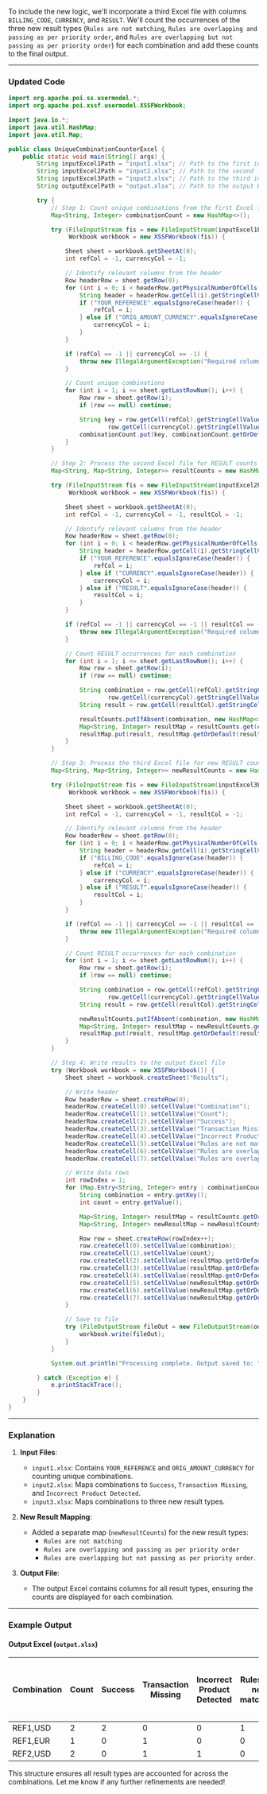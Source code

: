 To include the new logic, we'll incorporate a third Excel file with columns `BILLING_CODE`, `CURRENCY`, and `RESULT`. We'll count the occurrences of the three new result types (`Rules are not matching`, `Rules are overlapping and passing as per priority order`, and `Rules are overlapping but not passing as per priority order`) for each combination and add these counts to the final output.

---

### Updated Code

```java
import org.apache.poi.ss.usermodel.*;
import org.apache.poi.xssf.usermodel.XSSFWorkbook;

import java.io.*;
import java.util.HashMap;
import java.util.Map;

public class UniqueCombinationCounterExcel {
    public static void main(String[] args) {
        String inputExcel1Path = "input1.xlsx"; // Path to the first input Excel
        String inputExcel2Path = "input2.xlsx"; // Path to the second input Excel
        String inputExcel3Path = "input3.xlsx"; // Path to the third input Excel
        String outputExcelPath = "output.xlsx"; // Path to the output Excel

        try {
            // Step 1: Count unique combinations from the first Excel file
            Map<String, Integer> combinationCount = new HashMap<>();

            try (FileInputStream fis = new FileInputStream(inputExcel1Path);
                 Workbook workbook = new XSSFWorkbook(fis)) {

                Sheet sheet = workbook.getSheetAt(0);
                int refCol = -1, currencyCol = -1;

                // Identify relevant columns from the header
                Row headerRow = sheet.getRow(0);
                for (int i = 0; i < headerRow.getPhysicalNumberOfCells(); i++) {
                    String header = headerRow.getCell(i).getStringCellValue();
                    if ("YOUR_REFERENCE".equalsIgnoreCase(header)) {
                        refCol = i;
                    } else if ("ORIG_AMOUNT_CURRENCY".equalsIgnoreCase(header)) {
                        currencyCol = i;
                    }
                }

                if (refCol == -1 || currencyCol == -1) {
                    throw new IllegalArgumentException("Required columns not found in the first Excel.");
                }

                // Count unique combinations
                for (int i = 1; i <= sheet.getLastRowNum(); i++) {
                    Row row = sheet.getRow(i);
                    if (row == null) continue;

                    String key = row.getCell(refCol).getStringCellValue() + "," +
                            row.getCell(currencyCol).getStringCellValue();
                    combinationCount.put(key, combinationCount.getOrDefault(key, 0) + 1);
                }
            }

            // Step 2: Process the second Excel file for RESULT counts
            Map<String, Map<String, Integer>> resultCounts = new HashMap<>();

            try (FileInputStream fis = new FileInputStream(inputExcel2Path);
                 Workbook workbook = new XSSFWorkbook(fis)) {

                Sheet sheet = workbook.getSheetAt(0);
                int refCol = -1, currencyCol = -1, resultCol = -1;

                // Identify relevant columns from the header
                Row headerRow = sheet.getRow(0);
                for (int i = 0; i < headerRow.getPhysicalNumberOfCells(); i++) {
                    String header = headerRow.getCell(i).getStringCellValue();
                    if ("YOUR_REFERENCE".equalsIgnoreCase(header)) {
                        refCol = i;
                    } else if ("CURRENCY".equalsIgnoreCase(header)) {
                        currencyCol = i;
                    } else if ("RESULT".equalsIgnoreCase(header)) {
                        resultCol = i;
                    }
                }

                if (refCol == -1 || currencyCol == -1 || resultCol == -1) {
                    throw new IllegalArgumentException("Required columns not found in the second Excel.");
                }

                // Count RESULT occurrences for each combination
                for (int i = 1; i <= sheet.getLastRowNum(); i++) {
                    Row row = sheet.getRow(i);
                    if (row == null) continue;

                    String combination = row.getCell(refCol).getStringCellValue() + "," +
                            row.getCell(currencyCol).getStringCellValue();
                    String result = row.getCell(resultCol).getStringCellValue();

                    resultCounts.putIfAbsent(combination, new HashMap<>());
                    Map<String, Integer> resultMap = resultCounts.get(combination);
                    resultMap.put(result, resultMap.getOrDefault(result, 0) + 1);
                }
            }

            // Step 3: Process the third Excel file for new RESULT counts
            Map<String, Map<String, Integer>> newResultCounts = new HashMap<>();

            try (FileInputStream fis = new FileInputStream(inputExcel3Path);
                 Workbook workbook = new XSSFWorkbook(fis)) {

                Sheet sheet = workbook.getSheetAt(0);
                int refCol = -1, currencyCol = -1, resultCol = -1;

                // Identify relevant columns from the header
                Row headerRow = sheet.getRow(0);
                for (int i = 0; i < headerRow.getPhysicalNumberOfCells(); i++) {
                    String header = headerRow.getCell(i).getStringCellValue();
                    if ("BILLING_CODE".equalsIgnoreCase(header)) {
                        refCol = i;
                    } else if ("CURRENCY".equalsIgnoreCase(header)) {
                        currencyCol = i;
                    } else if ("RESULT".equalsIgnoreCase(header)) {
                        resultCol = i;
                    }
                }

                if (refCol == -1 || currencyCol == -1 || resultCol == -1) {
                    throw new IllegalArgumentException("Required columns not found in the third Excel.");
                }

                // Count RESULT occurrences for each combination
                for (int i = 1; i <= sheet.getLastRowNum(); i++) {
                    Row row = sheet.getRow(i);
                    if (row == null) continue;

                    String combination = row.getCell(refCol).getStringCellValue() + "," +
                            row.getCell(currencyCol).getStringCellValue();
                    String result = row.getCell(resultCol).getStringCellValue();

                    newResultCounts.putIfAbsent(combination, new HashMap<>());
                    Map<String, Integer> resultMap = newResultCounts.get(combination);
                    resultMap.put(result, resultMap.getOrDefault(result, 0) + 1);
                }
            }

            // Step 4: Write results to the output Excel file
            try (Workbook workbook = new XSSFWorkbook()) {
                Sheet sheet = workbook.createSheet("Results");

                // Write header
                Row headerRow = sheet.createRow(0);
                headerRow.createCell(0).setCellValue("Combination");
                headerRow.createCell(1).setCellValue("Count");
                headerRow.createCell(2).setCellValue("Success");
                headerRow.createCell(3).setCellValue("Transaction Missing");
                headerRow.createCell(4).setCellValue("Incorrect Product Detected");
                headerRow.createCell(5).setCellValue("Rules are not matching");
                headerRow.createCell(6).setCellValue("Rules are overlapping and passing as per priority order");
                headerRow.createCell(7).setCellValue("Rules are overlapping but not passing as per priority order");

                // Write data rows
                int rowIndex = 1;
                for (Map.Entry<String, Integer> entry : combinationCount.entrySet()) {
                    String combination = entry.getKey();
                    int count = entry.getValue();

                    Map<String, Integer> resultMap = resultCounts.getOrDefault(combination, new HashMap<>());
                    Map<String, Integer> newResultMap = newResultCounts.getOrDefault(combination, new HashMap<>());

                    Row row = sheet.createRow(rowIndex++);
                    row.createCell(0).setCellValue(combination);
                    row.createCell(1).setCellValue(count);
                    row.createCell(2).setCellValue(resultMap.getOrDefault("Success", 0));
                    row.createCell(3).setCellValue(resultMap.getOrDefault("Transaction Missing", 0));
                    row.createCell(4).setCellValue(resultMap.getOrDefault("Incorrect Product Detected", 0));
                    row.createCell(5).setCellValue(newResultMap.getOrDefault("Rules are not matching", 0));
                    row.createCell(6).setCellValue(newResultMap.getOrDefault("Rules are overlapping and passing as per priority order", 0));
                    row.createCell(7).setCellValue(newResultMap.getOrDefault("Rules are overlapping but not passing as per priority order", 0));
                }

                // Save to file
                try (FileOutputStream fileOut = new FileOutputStream(outputExcelPath)) {
                    workbook.write(fileOut);
                }
            }

            System.out.println("Processing complete. Output saved to: " + outputExcelPath);

        } catch (Exception e) {
            e.printStackTrace();
        }
    }
}
```

---

### Explanation

1. **Input Files**:
   - `input1.xlsx`: Contains `YOUR_REFERENCE` and `ORIG_AMOUNT_CURRENCY` for counting unique combinations.
   - `input2.xlsx`: Maps combinations to `Success`, `Transaction Missing`, and `Incorrect Product Detected`.
   - `input3.xlsx`: Maps combinations to three new result types.

2. **New Result Mapping**:
   - Added a separate map (`newResultCounts`) for the new result types:  
     - `Rules are not matching`
     - `Rules are overlapping and passing as per priority order`
     - `Rules are overlapping but not passing as per priority order`.

3. **Output File**:
   - The output Excel contains columns for all result types, ensuring the counts are displayed for each combination.

---

### Example Output

#### Output Excel (`output.xlsx`)

| Combination       | Count | Success | Transaction Missing | Incorrect Product Detected | Rules are not matching | Rules are overlapping and passing as per priority order | Rules are overlapping but not passing as per priority order |
|--------------------|-------|---------|---------------------|----------------------------|-------------------------|----------------------------------------------------------|------------------------------------------------------------|
| REF1,USD          | 2     | 2       | 0                   | 0                          | 1                       | 0                                                        | 1                                                          |
| REF1,EUR          | 1     | 0       | 1                   | 0                          | 0                       | 1                                                        | 0                                                          |
| REF2,USD          | 2     | 0       | 1                   | 1                          | 0                       | 1                                                        | 1                                                          |

This structure ensures all result types are accounted for across the combinations. Let me know if any further refinements are needed!
